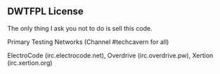 DWTFPL License
---------------------

The only thing I ask you not to do is sell this code. 

Primary Testing Networks (Channel #techcavern for all)

ElectroCode (irc.electrocode.net),
Overdrive (irc.overdrive.pw),
Xertion (irc.xertion.org)
